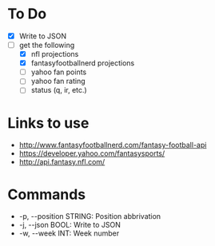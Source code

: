 # To Do
- [x] Write to JSON
- [ ] get the following
    - [x] nfl projections
    - [x] fantasyfootballnerd projections
    - [ ] yahoo fan points
    - [ ] yahoo fan rating
    - [ ] status (q, ir, etc.)
# Links to use
- http://www.fantasyfootballnerd.com/fantasy-football-api
- https://developer.yahoo.com/fantasysports/
- http://api.fantasy.nfl.com/
# Commands
- -p, --position STRING: Position abbrivation
- -j, --json BOOL: Write to JSON
- -w, --week INT: Week number